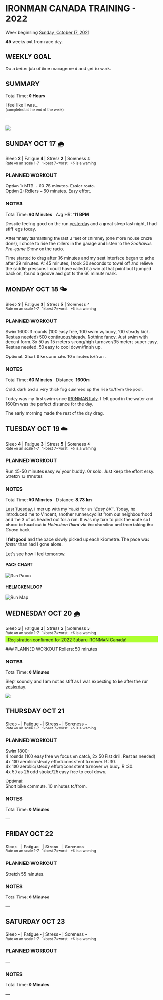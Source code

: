 # IRONMAN CANADA TRAINING - 2022
Week beginning [Sunday, October 17, 2021](javascript:flick('sun');)

**45** weeks out from race day.

## WEEKLY GOAL
Do a better job of time management and get to work.

## SUMMARY
Total Time: **0 Hours**

I feel like I was...
<br /><sup>(completed at the end of the week)</sup>

&mdash;

![](/assets/jpg/II-9x550.jpeg)

## SUNDAY OCT 17 🌧
Sleep **2** | Fatigue **4** | Stress **2** | Soreness **4**
<sup><br />Rate on an scale 1-7 &nbsp; 1=best 7=worst &nbsp; +5 is a warning</sup>

### PLANNED WORKOUT
Option 1: MTB ~ 60-75 minutes. Easier route.  
Option 2: Rollers ~ 60 minutes. Easy effort.

### NOTES
Total Time: **60 Minutes** &nbsp; Avg HR: **111 BPM**

Despite feeling good on the run [yesterday](ironman2022-46weeksout?sat) and a great sleep last night, I had stiff legs today.

After finally dismantling the last 3 feet of chimney (one more house chore done), I chose to ride the rollers in the garage and listen to the _Seahawks Pre-game Show_ on the radio.

Time started to drag after 36 minutes and my seat interface began to ache after 39 minutes.  At 45 minutes, I took 30 seconds to towel off and relieve the saddle pressure.  I could have called it a win at that point but I jumped back on, found a groove and got to the 60 minute mark.

<!---->
## MONDAY OCT 18 🌤
Sleep **3** | Fatigue **3** | Stress **5** | Soreness **4**
<sup><br />Rate on an scale 1-7 &nbsp; 1=best 7=worst &nbsp; +5 is a warning</sup>

### PLANNED WORKOUT
Swim 1600: 
3 rounds (100 easy free, 100 swim w/ buoy, 100 steady kick. Rest as needed) 
500 continuous/steady. Nothing fancy. Just swim with decent form. 
3x 50 as 15 meters strong/high turnover/35 meters super easy. Rest as needed. 
50 easy to cool down/finish up. 

Optional: 
Short Bike commute. 10 minutes to/from.

### NOTES
Total Time: **60 Minutes** &nbsp; Distance: **1600m**

Cold, dark and a very thick fog summed up the ride to/from the pool.

Today was my first swim since [IRONMAN Italy](/racereports/2021-ironman-italy-emilia-romagna).  I felt good in the water and 1600m was the perfect distance for the day.

The early morning made the rest of the day drag.

<!---->
## TUESDAY OCT 19 ☁️
Sleep **4** | Fatigue **3** | Stress **5** | Soreness **4**
<sup><br />Rate on an scale 1-7 &nbsp; 1=best 7=worst &nbsp; +5 is a warning</sup>

### PLANNED WORKOUT
Run 45-50 minutes easy w/ your buddy. Or solo. Just keep the effort easy.   
Stretch 13 minutes

### NOTES
Total Time: **50 Minutes** &nbsp; Distance: **8.73 km**

[Last Tuesday](ironman2022-46weeksout?tue), I met up with my Yauki for an _"Easy 8K"_.  Today, he introduced me to Vincent, another runner/cyclist from our neighbourhood and the 3 of us headed out for a run.  It was my turn to pick the route so I chose to head out to _Helmcken Road_ via the shoreline and then taking the _Goose_ back.

I **felt good** and the pace slowly picked up each kilometre.  The pace was _faster_ than had I gone alone.

Let's see how I feel [tomorrow](javascript:flick('wed');).
<!---->
#### PACE CHART
![Run Paces](/assets/jpg/20211019-runpace.jpeg)

#### HELMCKEN LOOP
![Run Map](/assets/jpg/20211019-runmap.jpeg)

<!---->
## WEDNESDAY OCT 20 🌧
Sleep **3** | Fatigue **3** | Stress **5** | Soreness **3**
<sup><br />Rate on an scale 1-7 &nbsp; 1=best 7=worst &nbsp; +5 is a warning</sup>

<p class="agencyvc" style="background-color:greenyellow;margin-top:-12px;padding:4px 0 0 8px;">Registration confirmed for 2022 Subaru IRONMAN Canada!</p>
### PLANNED WORKOUT
Rollers: 50 minutes

### NOTES
Total Time: **0 Minutes**


Slept soundly and I am not as stiff as I was expecting to be after the run [yesterday](javascript:flick('tue');).

![](/assets/jpg/image.jpeg)
<!---->
## THURSDAY OCT 21
Sleep **-** | Fatigue **-** | Stress **-** | Soreness **-**
<sup><br />Rate on an scale 1-7 &nbsp; 1=best 7=worst &nbsp; +5 is a warning</sup>

### PLANNED WORKOUT
Swim 1800:   
4 rounds (100 easy free w/ focus on catch, 2x 50 Fist drill. Rest as needed)   
4x 100 aerobic/steady effort/consistent turnover. R :30.   
4x 100 aerobic/steady effort/consistent turnover w/ buoy. R :30.   
4x 50 as 25 odd stroke/25 easy free to cool down.   

Optional:   
Short bike commute. 10 minutes to/from.

### NOTES
Total Time: **0 Minutes**

&mdash;  

<!---->
## FRIDAY OCT 22
Sleep **-** | Fatigue **-** | Stress **-** | Soreness **-**
<sup><br />Rate on an scale 1-7 &nbsp; 1=best 7=worst &nbsp; +5 is a warning</sup>

### PLANNED WORKOUT
Stretch 55 minutes.

### NOTES
Total Time: **0 Minutes**

&mdash;  

<!---->
## SATURDAY OCT 23
Sleep **-** | Fatigue **-** | Stress **-** | Soreness **-**
<sup><br />Rate on an scale 1-7 &nbsp; 1=best 7=worst &nbsp; +5 is a warning</sup>

### PLANNED WORKOUT
&mdash;  

### NOTES
Total Time: **0 Minutes**

&mdash;  
